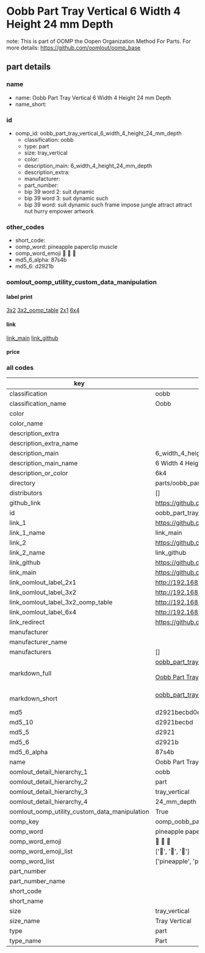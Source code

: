 # Oobb Part Tray Vertical 6 Width 4 Height 24 mm Depth  

note: This is part of OOMP the Oopen Organization Method For Parts. For more details: https://github.com/oomlout/oomp_base

##  part details
  







### name
* name: Oobb Part Tray Vertical 6 Width 4 Height 24 mm Depth
* name_short: 
### id
* oomp_id: oobb_part_tray_vertical_6_width_4_height_24_mm_depth
  * classification: oobb
  * type: part
  * size: tray_vertical
  * color: 
  * description_main: 6_width_4_height_24_mm_depth
  * description_extra: 
  * manufacturer: 
  * part_number: 
  * bip 39 word 2: suit dynamic
  * bip 39 word 3: suit dynamic such
  * bip 39 word: suit dynamic such frame impose jungle attract attract nut hurry empower artwork

### other_codes
* short_code: 
* oomp_word: pineapple paperclip muscle
* oomp_word_emoji :pineapple: :paperclip: :muscle:
* md5_6_alpha: 87s4b
* md5_6: d2921b






### oomlout_oomp_utility_custom_data_manipulation
#### label print
[3x2](http://192.168.1.245:1112/?label=oomp%2087s4b)
[3x2_oomp_table](http://192.168.1.108:1112/?label=oomp%2087s4b)
[2x1](http://192.168.1.242:1112/?label=oomp%2087s4b)
[6x4](http://192.168.1.55:1112/?label=oomp%2087s4b)    

#### link

[link_main](https://github.com/oomlout/oomlout_oomp_version_1_messy/tree/main/parts/oobb_part_tray_vertical_6_width_4_height_24_mm_depth) [link_github](https://github.com/oomlout/oomlout_oomp_version_1_messy/tree/main/parts/oobb_part_tray_vertical_6_width_4_height_24_mm_depth)                             

#### price







### all codes 
| key | value |  
| --- | --- |  
| classification | oobb |  
| classification_name | Oobb |  
| color |  |  
| color_name |  |  
| description_extra |  |  
| description_extra_name |  |  
| description_main | 6_width_4_height_24_mm_depth |  
| description_main_name | 6 Width 4 Height 24 mm Depth |  
| description_or_color | 6k4 |  
| directory | parts/oobb_part_tray_vertical_6_width_4_height_24_mm_depth |  
| distributors | [] |  
| github_link | https://github.com/oomlout/oomlout_oomp_part_src/tree/main/parts/oobb_part_tray_vertical_6_width_4_height_24_mm_depth |  
| id | oobb_part_tray_vertical_6_width_4_height_24_mm_depth |  
| link_1 | https://github.com/oomlout/oomlout_oomp_version_1_messy/tree/main/parts/oobb_part_tray_vertical_6_width_4_height_24_mm_depth |  
| link_1_name | link_main |  
| link_2 | https://github.com/oomlout/oomlout_oomp_version_1_messy/tree/main/parts/oobb_part_tray_vertical_6_width_4_height_24_mm_depth |  
| link_2_name | link_github |  
| link_github | https://github.com/oomlout/oomlout_oomp_version_1_messy/tree/main/parts/oobb_part_tray_vertical_6_width_4_height_24_mm_depth |  
| link_main | https://github.com/oomlout/oomlout_oomp_version_1_messy/tree/main/parts/oobb_part_tray_vertical_6_width_4_height_24_mm_depth |  
| link_oomlout_label_2x1 | http://192.168.1.242:1112/?label=oomp%2087s4b |  
| link_oomlout_label_3x2 | http://192.168.1.245:1112/?label=oomp%2087s4b |  
| link_oomlout_label_3x2_oomp_table | http://192.168.1.108:1112/?label=oomp%2087s4b |  
| link_oomlout_label_6x4 | http://192.168.1.55:1112/?label=oomp%2087s4b |  
| link_redirect | https://github.com/oomlout/oomlout_oomp_version_1_messy/tree/main/parts/oobb_part_tray_vertical_6_width_4_height_24_mm_depth |  
| manufacturer |  |  
| manufacturer_name |  |  
| manufacturers | [] |  
| markdown_full | [oobb_part_tray_vertical_6_width_4_height_24_mm_depth](none)<br>[](none)<br>[Oobb Part Tray Vertical 6 Width 4 Height 24 Mm Depth](none)<br><br> |  
| markdown_short | [oobb_part_tray_vertical_6_width_4_height_24_mm_depth](none)<br><br> |  
| md5 | d2921becbd0ec1d9e438f5c9b0d136c8 |  
| md5_10 | d2921becbd |  
| md5_5 | d2921 |  
| md5_6 | d2921b |  
| md5_6_alpha | 87s4b |  
| name | Oobb Part Tray Vertical 6 Width 4 Height 24 mm Depth |  
| oomlout_detail_hierarchy_1 | oobb |  
| oomlout_detail_hierarchy_2 | part |  
| oomlout_detail_hierarchy_3 | tray_vertical |  
| oomlout_detail_hierarchy_4 | 24_mm_depth |  
| oomlout_oomp_utility_custom_data_manipulation | True |  
| oomp_key | oomp_oobb_part_tray_vertical_6_width_4_height_24_mm_depth |  
| oomp_word | pineapple paperclip muscle |  
| oomp_word_emoji | :pineapple: :paperclip: :muscle: |  
| oomp_word_emoji_list | [':pineapple:', ':paperclip:', ':muscle:'] |  
| oomp_word_list | ['pineapple', 'paperclip', 'muscle'] |  
| part_number |  |  
| part_number_name |  |  
| short_code |  |  
| short_name |  |  
| size | tray_vertical |  
| size_name | Tray Vertical |  
| type | part |  
| type_name | Part |  
